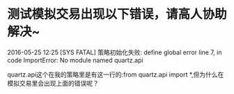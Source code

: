 # 测试模拟交易出现以下错误，请高人协助解决~

2016-05-25 12:25 [SYS FATAL] 策略初始化失败: define global error line 7, in code ImportError: No module named quartz.api

quartz.api这个在我的策略里是有这一行的:from quartz.api import *,但为什么在模拟交易里会出现上面的错误呢？